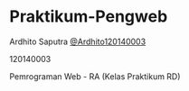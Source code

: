 # Praktikum-Pengweb
Ardhito Saputra [@Ardhito120140003](https://github.com/Ardhito120140003)

120140003

Pemrograman Web - RA (Kelas Praktikum RD)
